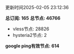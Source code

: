 更新时间2025-02-05 23:12:36

**总订阅: 165**
**总节点: 46766**
- vless节点: 28826
- hysteria2节点: 2

**google ping有效节点: 614**
